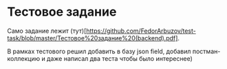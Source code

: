 # Тестовое задание

Само задание лежит (тут)[https://github.com/FedorArbuzov/test-task/blob/master/Тестовое%20задание%20(backend).pdf].

В рамках тестового решил добавить в базу json field, добавил постман-коллекцию и даже написал два теста чтобы было интереснее)
